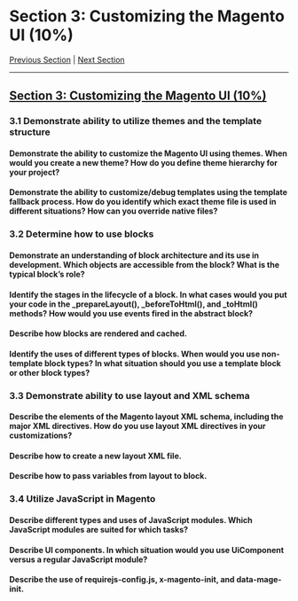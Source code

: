# Section 3: Customizing the Magento UI (10%)

[Previous Section](./2.md) | [Next Section](./4.md)

-----

## [Section 3: Customizing the Magento UI (10%)](./3.md)

### **3.1**  Demonstrate ability to utilize themes and the template structure

#### **Demonstrate the ability to customize the Magento UI using themes. When would you create a new theme? How do you define theme hierarchy for your project?**

#### **Demonstrate the ability to customize/debug templates using the template fallback process. How do you identify which exact theme file is used in different situations? How can you override native files?**

### **3.2**  Determine how to use blocks

#### **Demonstrate an understanding of block architecture and its use in development. Which objects are accessible from the block? What is the typical block’s role?**

#### **Identify the stages in the lifecycle of a block. In what cases would you put your code in the _prepareLayout(), _beforeToHtml(), and _toHtml() methods? How would you use events fired in the abstract block?**

#### **Describe how blocks are rendered and cached.**

#### **Identify the uses of different types of blocks. When would you use non-template block types? In what situation should you use a template block or other block types?**

### **3.3**  Demonstrate ability to use layout and XML schema

#### **Describe the elements of the Magento layout XML schema, including the major XML directives. How do you use layout XML directives in your customizations?**

#### **Describe how to create a new layout XML file.**

#### **Describe how to pass variables from layout to block.**

### **3.4**  Utilize JavaScript in Magento

#### **Describe different types and uses of JavaScript modules. Which JavaScript modules are suited for which tasks?**

#### **Describe UI components. In which situation would you use UiComponent versus a regular JavaScript module?**

#### **Describe the use of requirejs-config.js, x-magento-init, and data-mage-init.**

